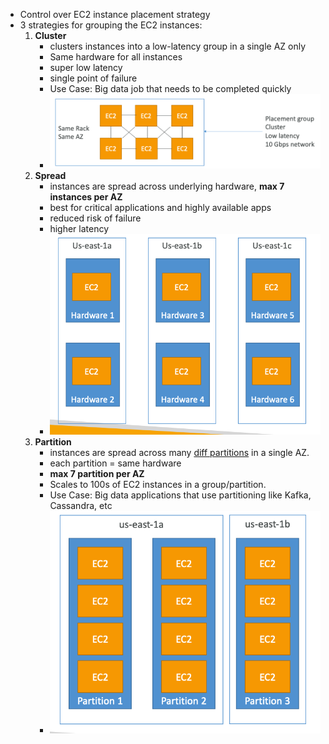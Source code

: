 - Control over EC2 instance placement strategy
- 3 strategies for grouping the EC2 instances:
	1. **Cluster**
		- clusters instances into a low-latency group in a single AZ only
		- Same hardware for all instances
		- super low latency
		- single point of failure
		- Use Case: Big data job that needs to be completed quickly
		- ![image1](../../img/Pasted_image_20231016235601.png)
	 2. **Spread**
		 - instances are spread across underlying hardware, **max 7 instances per AZ**
		 - best for critical applications and highly available apps
		 - reduced risk of failure
		 - higher latency
		 - ![image2](../../img/Pasted_image_20231016235614.png)
	 3. **Partition**
		 - instances are spread across many <u>diff partitions</u> in a single AZ.
		 - each partition = same hardware
		 - **max 7 partition per AZ**
		 - Scales to 100s of EC2 instances in a group/partition.
		 - Use Case: Big data applications that use partitioning like Kafka, Cassandra, etc
		 - ![image3](../../img/Pasted_image_20231016235624.png)